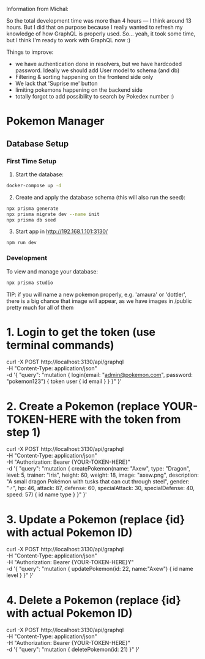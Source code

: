 Information from Michal:


So the total development time was more than 4 hours — I think around 13 hours. But I did that on purpose because I really wanted to refresh my knowledge of how GraphQL is properly used.
So… yeah, it took some time, but I think I'm ready to work with GraphQL now :) 


Things to improve:

 - we have authentication done in resolvers, but we have hardcoded password. Ideally we should add User model to schema (and db)
  - Filtering & sorting happening on the frontend side only
  - We lack that 'Suprise me' button
  - limiting pokemons happening on the backend side
  - totally forgot to add possibility to search by Pokedex number :) 

# Pokemon Manager

## Database Setup

### First Time Setup
1. Start the database:
```bash
docker-compose up -d
```

2. Create and apply the database schema (this will also run the seed):
```bash
npx prisma generate
npx prisma migrate dev --name init
npx prisma db seed
```


3. Start app in http://192.168.1.101:3130/
```
npm run dev
```



### Development
To view and manage your database:
```bash
npx prisma studio
```



TIP: if you will name a new pokemon properly, e.g. 'amaura' or 'dottler', there is a big chance that image will appear, as we have images in /public pretty much for all of them

# 1. Login to get the token (use terminal commands)


curl -X POST http://localhost:3130/api/graphql \
  -H "Content-Type: application/json" \
  -d '{
    "query": "mutation { login(email: \"admin@pokemon.com\", password: \"pokemon123\") { token user { id email } } }"
  }'

# 2. Create a Pokemon (replace YOUR-TOKEN-HERE with the token from step 1)
curl -X POST http://localhost:3130/api/graphql \
  -H "Content-Type: application/json" \
  -H "Authorization: Bearer {YOUR-TOKEN-HERE}" \
  -d '{
    "query": "mutation { createPokemon(name: \"Axew\", type: \"Dragon\", level: 5, trainer: \"Iris\", height: 60, weight: 18, image: \"axew.png\", description: \"A small dragon Pokémon with tusks that can cut through steel\", gender: \"♂\", hp: 46, attack: 87, defense: 60, specialAttack: 30, specialDefense: 40, speed: 57) { id name type } }"
  }'

# 3. Update a Pokemon (replace {id} with actual Pokemon ID)
curl -X POST http://localhost:3130/api/graphql \
  -H "Content-Type: application/json" \
  -H "Authorization: Bearer {YOUR-TOKEN-HERE}Y" \
  -d '{
    "query": "mutation { updatePokemon(id: 22, name:\"Axew\") { id name level } }"
  }'

# 4. Delete a Pokemon (replace {id} with actual Pokemon ID)
curl -X POST http://localhost:3130/api/graphql \
  -H "Content-Type: application/json" \
  -H "Authorization: Bearer {YOUR-TOKEN-HERE}" \
  -d '{
    "query": "mutation { deletePokemon(id: 21) }"
  }'